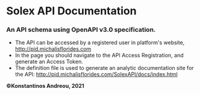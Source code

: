 # Solex API Documentation
### An API schema using OpenAPI v3.0 specification.

* The API can be accessed by a registered user in platform's website, http://pid.michalisflorides.com
* In the page you should navigate to the API Access Registration, and generate an Access Token.
* The definition file is used to generate an analytic documentation site for the API: http://pid.michalisflorides.com/SolexAPI/docs/index.html


**©Konstantinos Andreou, 2021**